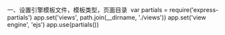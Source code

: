 一、设置引擎模板文件，模板类型，页面目录
  var partials = require('express-partials')
  app.set('views', path.join(__dirname, './views'))
  app.set('view engine', 'ejs')
  app.use(partials())

